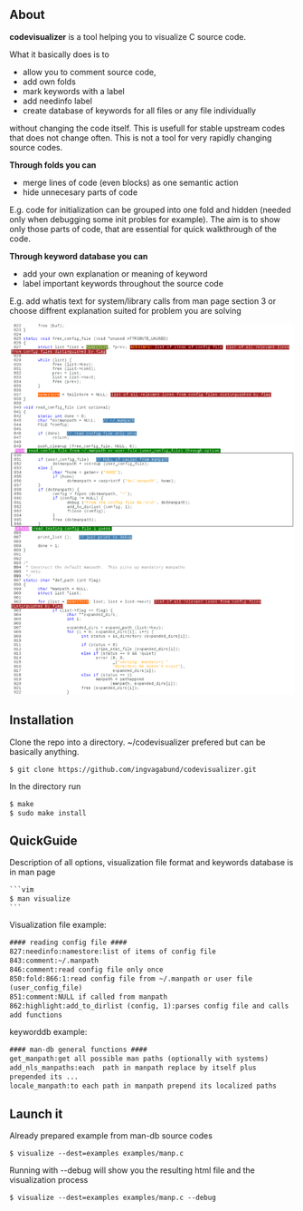 ## About

**codevisualizer** is a tool helping you to visualize C source code.

What it basically does is to
* allow you to comment source code,
* add own folds
* mark keywords with a label
* add needinfo label
* create database of keywords for all files or any file individually

without changing the code itself. This is usefull for stable upstream codes 
that does not change often. This is not a tool for very rapidly changing
source codes.

**Through folds you can**
* merge lines of code (even blocks) as one semantic action
* hide unnecesary parts of code

E.g. code for initialization can be grouped into one fold and hidden
(needed only when debugging some init probles for example). The aim is to
show only those parts of code, that are essential for quick walkthrough of the code.

**Through keyword database you can**
* add your own explanation or meaning of keyword
* label important keywords throughout the source code

E.g. add whatis text for system/library calls from man page section 3 or
choose diffrent explanation suited for problem you are solving

![Code visualization](https://raw.githubusercontent.com/ingvagabund/codevisualizer/master/examples/example.png)

## Installation
Clone the repo into a directory. ~/codevisualizer prefered but can be basically anything.

   ```vim
   $ git clone https://github.com/ingvagabund/codevisualizer.git
   ```

In the directory run

   ```vim
   $ make
   $ sudo make install
   ```

## QuickGuide

Description of all options, visualization file format and keywords database is in man page

	```vim
	$ man visualize
	```

Visualization file example:

   ```vim
   #### reading config file ####
   827:needinfo:namestore:list of items of config file
   843:comment:~/.manpath
   846:comment:read config file only once
   850:fold:866:1:read config file from ~/.manpath or user file (user_config_file)
   851:comment:NULL if called from manpath
   862:highlight:add_to_dirlist (config, 1):parses config file and calls add functions
   ```

keyworddb example:

   ```vim
   #### man-db general functions ####
   get_manpath:get all possible man paths (optionally with systems)
   add_nls_manpaths:each  path in manpath replace by itself plus prepended its ...
   locale_manpath:to each path in manpath prepend its localized paths
   ```

## Launch it
Already prepared example from man-db source codes

   ```vim
   $ visualize --dest=examples examples/manp.c
   ```

Running with --debug will show you the resulting html file and the visualization process

   ```vim
   $ visualize --dest=examples examples/manp.c --debug
   ```

